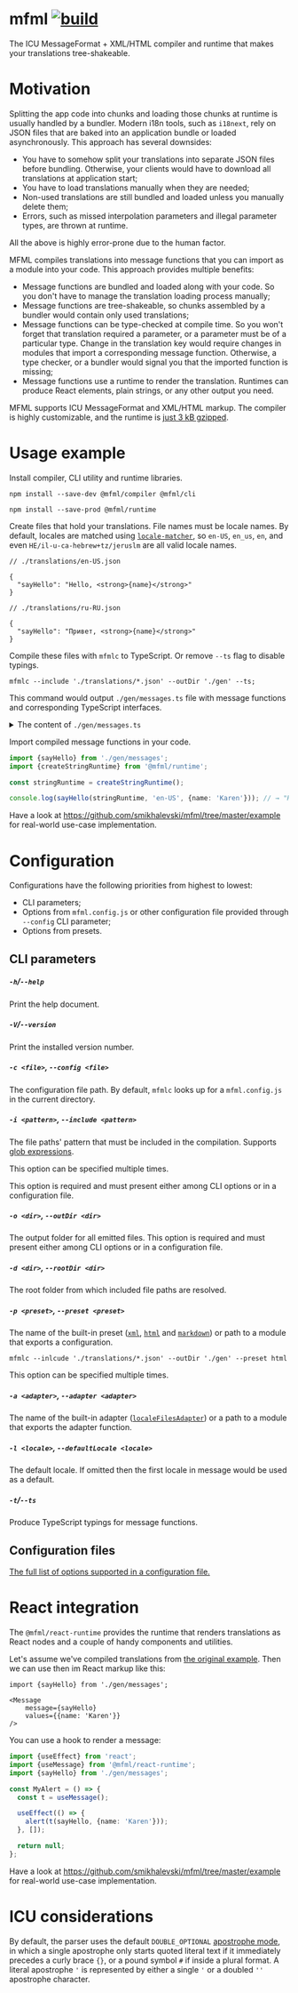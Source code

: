 # mfml [![build](https://github.com/smikhalevski/mfml/actions/workflows/master.yml/badge.svg?branch=master&event=push)](https://github.com/smikhalevski/mfml/actions/workflows/master.yml)

The ICU MessageFormat + XML/HTML compiler and runtime that makes your translations tree-shakeable.

# Motivation

Splitting the app code into chunks and loading those chunks at runtime is usually handled by a bundler. Modern i18n
tools, such as `i18next`, rely on JSON files that are baked into an application bundle or loaded asynchronously. This
approach has several downsides:

- You have to somehow split your translations into separate JSON files before bundling. Otherwise, your clients would
  have to download all translations at application start;
- You have to load translations manually when they are needed;
- Non-used translations are still bundled and loaded unless you manually delete them;
- Errors, such as missed interpolation parameters and illegal parameter types, are thrown at runtime.

All the above is highly error-prone due to the human factor.

MFML compiles translations into message functions that you can import as a module into your code. This approach provides
multiple benefits:

- Message functions are bundled and loaded along with your code. So you don't have to manage the translation loading
  process manually;
- Message functions are tree-shakeable, so chunks assembled by a bundler would contain only used translations;
- Message functions can be type-checked at compile time. So you won't forget that translation required a parameter, or a
  parameter must be of a particular type. Change in the translation key would require changes in modules that import a
  corresponding message function. Otherwise, a type checker, or a bundler would signal you that the imported function is
  missing;
- Message functions use a runtime to render the translation. Runtimes can produce React elements, plain strings, or any
  other output you need.

MFML supports ICU MessageFormat and XML/HTML markup. The compiler is highly customizable, and the runtime
is [just 3 kB gzipped](https://bundlephobia.com/result?p=@mfml/runtime).

# Usage example

Install compiler, CLI utility and runtime libraries.

```shell
npm install --save-dev @mfml/compiler @mfml/cli 

npm install --save-prod @mfml/runtime 
```

Create files that hold your translations. File names must be locale names. By default, locales are matched
using [`locale-matcher`](https://github.com/smikhalevski/locale-matcher), so `en-US`, `en_us`, `en`, and
even `HE/il-u-ca-hebrew+tz/jeruslm` are all valid locale names.

```json5
// ./translations/en-US.json

{
  "sayHello": "Hello, <strong>{name}</strong>"
}
```

```json5
// ./translations/ru-RU.json

{
  "sayHello": "Привет, <strong>{name}</strong>"
}
```

Compile these files with `mfmlc` to TypeScript. Or remove `--ts` flag to disable typings.

```shell
mfmlc --include './translations/*.json' --outDir './gen' --ts;
```

This command would output `./gen/messages.ts` file with message functions and corresponding TypeScript interfaces.

<details>
<summary>The content of <code>./gen/messages.ts</code></summary>
<p>

```ts
import {MessageFunction} from '@mfml/runtime';

const b = 'en-US';
const d = [b, 'ru-RU'];

export interface SayHelloValues {
  name: unknown;
}

let sayHello: MessageFunction<SayHelloValues> = (runtime, locale, values) => {
  const {f, e, a, l} = runtime;
  const {name: g} = values;
  return l(locale, d) === 1
      ? f('Привет, ', e('strong', null, a(locale, g)))
      : f('Hello, ', e('strong', null, a(b, g)));
};

export {sayHello};
```

</p>
</details>

Import compiled message functions in your code.

```ts
import {sayHello} from './gen/messages';
import {createStringRuntime} from '@mfml/runtime';

const stringRuntime = createStringRuntime();

console.log(sayHello(stringRuntime, 'en-US', {name: 'Karen'})); // → "Hello, Karen!"
```

Have a look at https://github.com/smikhalevski/mfml/tree/master/example for real-world use-case implementation.

# Configuration

Configurations have the following priorities from highest to lowest:

- CLI parameters;
- Options from `mfml.config.js` or other configuration file provided through `--config` CLI parameter;
- Options from presets.

## CLI parameters

##### `-h`/`--help`

Print the help document.

##### `-V`/`--version`

Print the installed version number.

##### `-c <file>`, `--config <file>`

The configuration file path. By default, `mfmlc` looks up for a `mfml.config.js` in the current directory.

##### `-i <pattern>`, `--include <pattern>`

The file paths' pattern that must be included in the compilation.
Supports [glob expressions](https://github.com/isaacs/node-glob).

This option can be specified multiple times.

This option is required and must present either among CLI options or in a configuration file.

##### `-o <dir>`, `--outDir <dir>`

The output folder for all emitted files. This option is required and must present either among CLI options or in a
configuration file.

##### `-d <dir>`, `--rootDir <dir>`

The root folder from which included file paths are resolved.

##### `-p <preset>`, `--preset <preset>`

The name of the built-in preset ([`xml`](./packages/cli/src/main/presets/xml.ts),
[`html`](./packages/cli/src/main/presets/html.ts) and
[`markdown`](./packages/cli/src/main/presets/markdown.ts)) or path to a module that exports a configuration.

```shell
mfmlc --inlcude './translations/*.json' --outDir './gen' --preset html
```

This option can be specified multiple times.

##### `-a <adapter>`, `--adapter <adapter>`

The name of the built-in adapter ([`localeFilesAdapter`](./packages/cli/src/main/adapters/localeFilesAdapter.ts))
or a path to a module that exports the adapter function.

##### `-l <locale>`, `--defaultLocale <locale>`

The default locale. If omitted then the first locale in message would be used as a default.

##### `-t`/`--ts`

Produce TypeScript typings for message functions.

## Configuration files

[The full list of options supported in a configuration file.](https://smikhalevski.github.io/mfml/interfaces/IConfig.html)

# React integration

The `@mfml/react-runtime` provides the runtime that renders translations as React nodes and a couple of handy components
and utilities.

Let's assume we've compiled translations from [the original example](#usage-example). Then we can use then im React
markup like this:

```tsx
import {sayHello} from './gen/messages';

<Message
    message={sayHello}
    values={{name: 'Karen'}}
/>
```

You can use a hook to render a message:

```ts
import {useEffect} from 'react';
import {useMessage} from '@mfml/react-runtime';
import {sayHello} from './gen/messages';

const MyAlert = () => {
  const t = useMessage();

  useEffect(() => {
    alert(t(sayHello, {name: 'Karen'}));
  }, []);

  return null;
};
```

Have a look at https://github.com/smikhalevski/mfml/tree/master/example for real-world use-case implementation.

# ICU considerations

By default, the parser uses the
default `DOUBLE_OPTIONAL` [apostrophe mode](http://site.icu-project.org/design/formatting/messageformat/newsyntax), in
which a single apostrophe only starts quoted literal text if it immediately precedes a curly brace `{}`, or a pound
symbol `#` if inside a plural format. A literal apostrophe `'` is represented by either a single `'` or a doubled `''`
apostrophe character.
